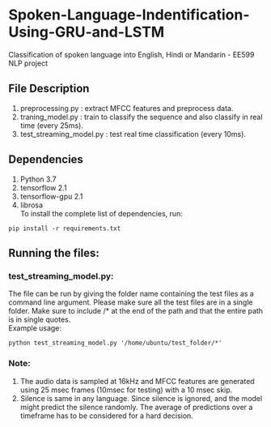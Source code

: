 # Spoken-Language-Indentification-Using-GRU-and-LSTM
Classification of spoken language into English, Hindi or Mandarin - EE599 NLP project

## File Description
1. preprocessing.py : extract MFCC features and preprocess data. 
2. traning_model.py : train to classify the sequence and also classify in real time (every 25ms).
3. test_streaming_model.py : test real time classification (every 10ms). 

## Dependencies
1. Python 3.7  
2. tensorflow 2.1  
3. tensorflow-gpu 2.1  
4. librosa  
To install the complete list of dependencies, run:  
```
pip install -r requirements.txt
```

## Running the files:

### test_streaming_model.py:
The file can be run by giving the folder name containing the test files as a command line argument. Please make sure all the test files are in a single folder. Make sure to include /* at the end of the path and that the entire path is in single quotes.  
Example usage:  
```
python test_streaming_model.py '/home/ubuntu/test_folder/*'
```
### Note:
1. The audio data is sampled at 16kHz and MFCC features are generated using 25 msec frames (10msec for testing) with a 10 msec skip.
2. Silence is same in any language. Since silence is ignored, and the model might predict the silence randomly. The average of predictions over a timeframe has to be considered for a hard decision.
